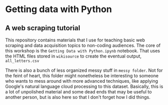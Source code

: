 # Getting data with Python

## A web scraping tutorial

This repository contains materials that I use for teaching basic web scraping
and data acquisition topics to non-coding audiences. The core of this workshop
is the `Getting Data with Python.ipynb` notebook. That uses the HTML files
stored in `wikisource` to create the eventual output, `all_letters.csv`

There is also a bunch of less organized messy stuff in `messy folder`. Not for
the feint of heart, this folder might nonetheless be interesting to someone who
wants to mess around with more advanced techniques, like applying Google's
natural language cloud processing to this dataset. Basically, this is a lot of
unpolished material and some dead ends that may be useful to another person,
but is also here so that I don't forget how I did things.
